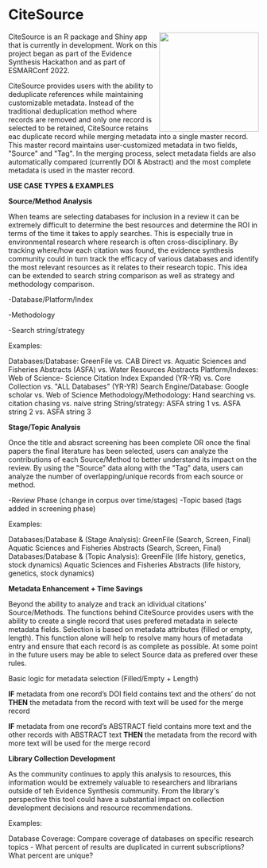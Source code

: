 # CiteSource
<img src="https://user-images.githubusercontent.com/89118428/155393065-780381a0-ff77-45d3-b2ee-40332ef72064.png" width="200px" align="right">

CiteSource is an R package and Shiny app that is currently in development. Work on this project began as part of the Evidence Synthesis Hackathon and as part of ESMARConf 2022.

CiteSource provides users with the ability to deduplicate references while maintaining customizable metadata. Instead of the traditional deduplication method where records are removed and only one record is selected to be retained, CiteSource retains eac duplicate record while merging metadata into a single master record. This master record maintains user-customized metadata in two fields, "Source" and "Tag". In the merging process, select metadata fields are also automatically compared (currently DOI & Abstract) and the most complete metadata is used in the master record. 


**USE CASE TYPES & EXAMPLES**

**Source/Method Analysis**

When teams are selecting databases for inclusion in a review it can be extremely difficult to determine the best resources and determine the ROI in terms of the time it takes to apply searches. This is especially true in environmental research where research is often cross-disciplinary. By tracking where/how each citation was found, the evidence synthesis community could in turn track the efficacy of various databases and identify the most relevant resources as it relates to their research topic. This idea can be extended to search string comparison as well as strategy and methodology comparison.

-Database/Platform/Index

-Methodology

-Search string/strategy

Examples:

Databases/Database: GreenFile vs. CAB Direct vs. Aquatic Sciences and Fisheries Abstracts (ASFA) vs. Water Resources Abstracts
Platform/Indexes: Web of Science- Science Citation Index Expanded (YR-YR) vs. Core Collection vs. "ALL Databases" (YR-YR)
Search Engine/Database: Google scholar vs. Web of Science
Methodology/Methodology: Hand searching vs. citation chasing vs. naive string
String/strategy: ASFA string 1 vs. ASFA string 2 vs. ASFA string 3

**Stage/Topic Analysis**

Once the title and absract screening has been complete OR once the final papers the final literature has been selected, users can analyze the contributions of each Source/Method to better understand its impact on the review. By using the "Source" data along with the "Tag" data, users can analyze the number of overlapping/unique records from each source or method.

-Review Phase (change in corpus over time/stages)
-Topic based (tags added in screening phase)

Examples: 

Databases/Database & (Stage Analysis): GreenFile (Search, Screen, Final) Aquatic Sciences and Fisheries Abstracts (Search, Screen, Final)
Databases/Database & (Topic Analysis): GreenFile (life history, genetics, stock dynamics) Aquatic Sciences and Fisheries Abstracts (life history, genetics, stock dynamics)

**Metadata Enhancement + Time Savings**

Beyond the ability to analyze and track an idividual citations' Source/Methods. The functions behind CiteSource provides users with the ability to create a single record that uses prefered metadata in selecte metadata fields. Selection is based on metadata attributes (filled or empty, length). This function alone will help to resolve many hours of metadata entry and ensure that each record is as complete as possible. At some point in the future users may be able to select Source data as prefered over these rules.

Basic logic for metadata selection (Filled/Empty + Length)

**IF** metadata from one record’s DOI field contains text and the others’ do not **THEN** the metadata from the record with text will be used for the merge record

**IF** metadata from one record’s ABSTRACT field contains more text and the other records with ABSTRACT text **THEN** the metadata from the record with more text will be used for the merge record

**Library Collection Development**

As the community continues to apply this analysis to resources, this information would be extremely valuable to researchers and librarians outside of teh Evidence Synthesis community. From the library's perspective this tool could have a substantial impact on collection development decisions and resource recommendations. 

Examples:

Database Coverage: Compare coverage of databases on specific research topics - What percent of results are duplicated in current subscriptions? What percent are unique? 

